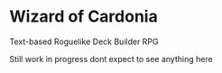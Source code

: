 # Wizard of Cardonia
Text-based Roguelike Deck Builder RPG

Still work in progress dont expect to see anything here
